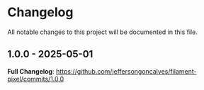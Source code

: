 # Changelog

All notable changes to this project will be documented in this file.

## 1.0.0 - 2025-05-01

**Full Changelog**: https://github.com/jeffersongoncalves/filament-pixel/commits/1.0.0
